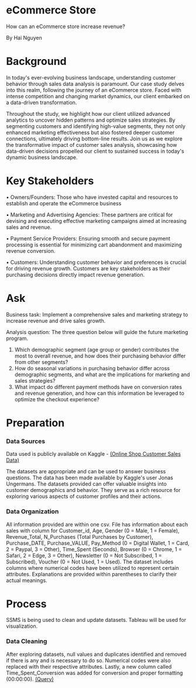 # eCommerce Store
How can an eCommerce store increase revenue?

By Hai Nguyen 

# Background
In today's ever-evolving business landscape, understanding customer behavior through sales data analysis is paramount. Our case study delves into this realm, following the journey of an eCommerce store. Faced with intense competition and changing market dynamics, our client embarked on a data-driven transformation.

Throughout the study, we highlight how our client utilized advanced analytics to uncover hidden patterns and optimize sales strategies. By segmenting customers and identifying high-value segments, they not only enhanced marketing effectiveness but also fostered deeper customer connections, ultimately driving bottom-line results. Join us as we explore the transformative impact of customer sales analysis, showcasing how data-driven decisions propelled our client to sustained success in today's dynamic business landscape.

# Key Stakeholders
•	Owners/Founders: Those who have invested capital and resources to establish and operate the eCommerce business

•	Marketing and Advertising Agencies: These partners are critical for devising and executing effective marketing campaigns aimed at increasing sales and revenue.

•	Payment Service Providers: Ensuring smooth and secure payment processing is essential for minimizing cart abandonment and maximizing revenue conversion.

• Customers: Understanding customer behavior and preferences is crucial for driving revenue growth. Customers are key stakeholders as their purchasing decisions directly impact revenue generation.

# Ask
Business task: Implement a comprehensive sales and marketing strategy to increase revenue and drive sales growth.

Analysis question: The three question below will guide the future marketing program.

1.	Which demographic segment (age group or gender) contributes the most to overall revenue, and how does their purchasing behavior differ from other segments?
2.	How do seasonal variations in purchasing behavior differ across demographic segments, and what are the implications for marketing and sales strategies?
3.	What impact do different payment methods have on conversion rates and revenue generation, and how can this information be leveraged to optimize the checkout experience?

# Preparation

### Data Sources 

Data used is publicly available on Kaggle - [(Online Shop Customer Sales Data)](https://www.kaggle.com/datasets/onlineretailshop/online-shop-customer-sales-data/data)

The datasets are appropriate and can be used to answer business questions. The data has been made available by Kaggle's user Jonas Ungermans. The datasets provided can offer valuable insights into customer demographics and behavior. They serve as a rich resource for exploring various aspects of customer profiles and their actions. 

### Data Organization

All information provided are within one csv. File has information about each sales with column for Customer_id, Age, Gender (0 = Male, 1 = Female), Revenue_Total, N_Purchases (Total Purchases by Customer), Purchase_DATE, Purchase_VALUE, Pay_Method (0 = Digital Wallet, 1 = Card, 2 = Paypal, 3 = Other), Time_Spent (Seconds), Browser (0 = Chrome, 1 = Safari, 2 = Edge, 3 = Other), Newsletter (0 = Not Subscribed, 1 = Subscribed), Voucher (0 = Not Used, 1 = Used). The dataset includes columns where numerical codes have been utilized to represent certain attributes. Explanations are provided within parentheses to clarify their actual meanings.

# Process

SSMS is being used to clean and update datasets. Tableau will be used for visualization.

### Data Cleaning

After exploring datasets, null values and duplicates identified and removed if there is any and is necessary to do so. Numerical codes were also replaced with their respective attributes. Lastly, a new column called Time_Spent_Conversion was added for conversion and proper formatting (00:00:00). [(Query)](https://github.com/hainguyendtx/Case-Study-Cyclistic-Bike-Share-How-Does-a-Bike-Share-Navigate-Speedy-Success/edit/main/Combining%20Data.sql)

